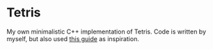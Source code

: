 # Tetris
My own minimalistic C++ implementation of Tetris. Code is written by myself, but also used [this guide](https://javilop.com/gamedev/tetris-tutorial-in-c-platform-independent-focused-in-game-logic-for-beginners/) as inspiration.
